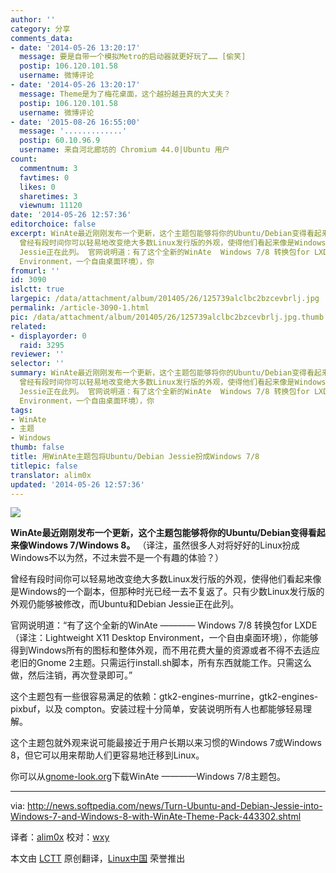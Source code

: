 ```yaml
---
author: ''
category: 分享
comments_data:
- date: '2014-05-26 13:20:17'
  message: 要是自带一个模拟Metro的启动器就更好玩了…… [偷笑]
  postip: 106.120.101.58
  username: 微博评论
- date: '2014-05-26 13:20:17'
  message: Theme是为了梅花桌面，这个越扮越丑真的大丈夫？
  postip: 106.120.101.58
  username: 微博评论
- date: '2015-08-26 16:55:00'
  message: '.............'
  postip: 60.10.96.9
  username: 来自河北廊坊的 Chromium 44.0|Ubuntu 用户
count:
  commentnum: 3
  favtimes: 0
  likes: 0
  sharetimes: 3
  viewnum: 11120
date: '2014-05-26 12:57:36'
editorchoice: false
excerpt: WinAte最近刚刚发布一个更新，这个主题包能够将你的Ubuntu/Debian变得看起来像Windows 7/Windows 8。 （译注，虽然很多人对将好好的Linux扮成Windows不以为然，不过未尝不是一个有趣的体验？）
  曾经有段时间你可以轻易地改变绝大多数Linux发行版的外观，使得他们看起来像是Windows的一个副本，但那种时光已经一去不复返了。只有少数Linux发行版的外观仍能够被修改，而Ubuntu和Debian
  Jessie正在此列。 官网说明道：有了这个全新的WinAte  Windows 7/8 转换包for LXDE（译注：Lightweight X11 Desktop
  Environment，一个自由桌面环境），你
fromurl: ''
id: 3090
islctt: true
largepic: /data/attachment/album/201405/26/125739alclbc2bzcevbrlj.jpg
permalink: /article-3090-1.html
pic: /data/attachment/album/201405/26/125739alclbc2bzcevbrlj.jpg.thumb.jpg
related:
- displayorder: 0
  raid: 3295
reviewer: ''
selector: ''
summary: WinAte最近刚刚发布一个更新，这个主题包能够将你的Ubuntu/Debian变得看起来像Windows 7/Windows 8。 （译注，虽然很多人对将好好的Linux扮成Windows不以为然，不过未尝不是一个有趣的体验？）
  曾经有段时间你可以轻易地改变绝大多数Linux发行版的外观，使得他们看起来像是Windows的一个副本，但那种时光已经一去不复返了。只有少数Linux发行版的外观仍能够被修改，而Ubuntu和Debian
  Jessie正在此列。 官网说明道：有了这个全新的WinAte  Windows 7/8 转换包for LXDE（译注：Lightweight X11 Desktop
  Environment，一个自由桌面环境），你
tags:
- WinAte
- 主题
- Windows
thumb: false
title: 用WinAte主题包将Ubuntu/Debian Jessie扮成Windows 7/8
titlepic: false
translator: alim0x
updated: '2014-05-26 12:57:36'
---
```


![](/data/attachment/album/201405/26/125739alclbc2bzcevbrlj.jpg)


**WinAte最近刚刚发布一个更新，这个主题包能够将你的Ubuntu/Debian变得看起来像Windows 7/Windows 8。** （译注，虽然很多人对将好好的Linux扮成Windows不以为然，不过未尝不是一个有趣的体验？）


曾经有段时间你可以轻易地改变绝大多数Linux发行版的外观，使得他们看起来像是Windows的一个副本，但那种时光已经一去不复返了。只有少数Linux发行版的外观仍能够被修改，而Ubuntu和Debian Jessie正在此列。


官网说明道：“有了这个全新的WinAte ———— Windows 7/8 转换包for LXDE（译注：Lightweight X11 Desktop Environment，一个自由桌面环境），你能够得到Windows所有的图标和整体外观，而不用花费大量的资源或者不得不去适应老旧的Gnome 2主题。只需运行install.sh脚本，所有东西就能工作。只需这么做，然后注销，再次登录即可。”


这个主题包有一些很容易满足的依赖：gtk2-engines-murrine，gtk2-engines-pixbuf，以及 compton。安装过程十分简单，安装说明所有人也都能够轻易理解。


这个主题包就外观来说可能最接近于用户长期以来习惯的Windows 7或Windows 8，但它可以用来帮助人们更容易地迁移到Linux。


你可以从[gnome-look.org](http://gnome-look.org/content/show.php/%5BLXDE%5DWinAte+-+Windows+7%2B8+Theme+pack?content=163150)下载WinAte ————Windows 7/8主题包。




---


via: <http://news.softpedia.com/news/Turn-Ubuntu-and-Debian-Jessie-into-Windows-7-and-Windows-8-with-WinAte-Theme-Pack-443302.shtml>


译者：[alim0x](https://github.com/alim0x) 校对：[wxy](https://github.com/wxy)


本文由 [LCTT](https://github.com/LCTT/TranslateProject) 原创翻译，[Linux中国](http://linux.cn/) 荣誉推出